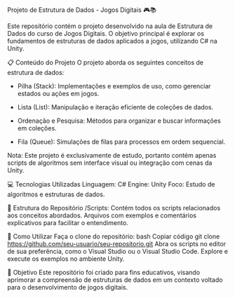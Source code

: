 Projeto de Estrutura de Dados - Jogos Digitais 🎮📚

Este repositório contém o projeto desenvolvido na aula de Estrutura de Dados do curso de Jogos Digitais. O objetivo principal é explorar os fundamentos de estruturas de dados aplicados a jogos, utilizando C# na Unity.

📋 Conteúdo do Projeto
O projeto aborda os seguintes conceitos de estrutura de dados:

- Pilha (Stack): Implementações e exemplos de uso, como gerenciar estados ou ações em jogos.

- Lista (List): Manipulação e iteração eficiente de coleções de dados.

- Ordenação e Pesquisa: Métodos para organizar e buscar informações em coleções.

- Fila (Queue): Simulações de filas para processos em ordem sequencial.

Nota: Este projeto é exclusivamente de estudo, portanto contém apenas scripts de algoritmos sem interface visual ou integração com cenas da Unity.

💻 Tecnologias Utilizadas
Linguagem: C#
Engine: Unity
Foco: Estudo de algoritmos e estruturas de dados.

📁 Estrutura do Repositório
/Scripts: Contém todos os scripts relacionados aos conceitos abordados.
Arquivos com exemplos e comentários explicativos para facilitar o entendimento.

🚀 Como Utilizar
Faça o clone do repositório:
bash
Copiar código
git clone https://github.com/seu-usuario/seu-repositorio.git
Abra os scripts no editor de sua preferência, como o Visual Studio ou o Visual Studio Code.
Explore e execute os exemplos no ambiente Unity.

🎯 Objetivo
Este repositório foi criado para fins educativos, visando aprimorar a compreensão de estruturas de dados em um contexto voltado para o desenvolvimento de jogos digitais.

